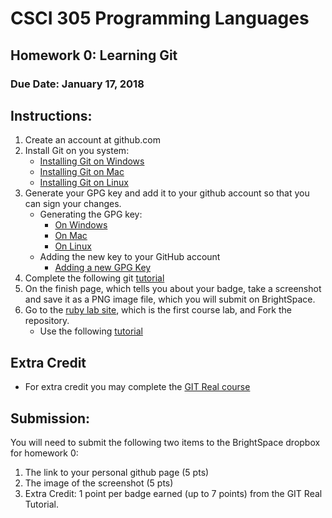 # CSCI 305 Programming Languages

## Homework 0: Learning Git

### Due Date: January 17, 2018

## Instructions:

1. Create an account at github.com
2. Install Git on you system:
   * [Installing Git on Windows](https://gist.github.com/derhuerst/1b15ff4652a867391f03#file-windows-md)
   * [Installing Git on Mac](https://gist.github.com/derhuerst/1b15ff4652a867391f03#file-mac-md)
   * [Installing Git on Linux](https://gist.github.com/derhuerst/1b15ff4652a867391f03#file-linux-md)
3. Generate your GPG key and add it to your github account so that you can sign your changes.
   * Generating the GPG key:
      * [On Windows](https://help.github.com/articles/generating-a-new-gpg-key/#platform-windows)
      * [On Mac](https://help.github.com/articles/generating-a-new-gpg-key/#platform-mac)
      * [On Linux](https://help.github.com/articles/generating-a-new-gpg-key/#platform-linux)
   * Adding the new key to your GitHub account
      * [Adding a new GPG Key](https://help.github.com/articles/adding-a-new-gpg-key-to-your-github-account/)
4. Complete the following git [tutorial](https://try.github.io/levels/1/challenges/1)
5. On the finish page, which tells you about your badge, take a screenshot and save it as a PNG image file, which you will submit on BrightSpace.
6. Go to the [ruby lab site](https://github.com/CSCI305/csci305-ruby-lab/), which is the first course lab, and Fork the repository.
   * Use the following [tutorial](https://help.github.com/articles/fork-a-repo/)

## Extra Credit

* For extra credit you may complete the [GIT Real course](http://gitreal.codeschool.com/?utm_source=github&utm_medium=codeschool_option&utm_campaign=trygit)

## Submission:

You will need to submit the following two items to the BrightSpace dropbox for homework 0:
1. The link to your personal github page (5 pts)
2. The image of the screenshot (5 pts)
3. Extra Credit: 1 point per badge earned (up to 7 points) from the GIT Real Tutorial.
